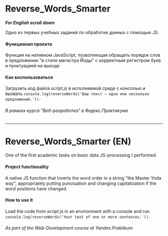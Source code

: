 # Reverse_Words_Smarter
***For English scroll down***

Одно из первых учебных заданий по обработке данных с помощью JS.
#### Функционал проекта
Функция на нативном JavaScript, позволяющая обращать порядок слов в предложении "в стиле магистра Йоды" с корректным регистром букв и пунктуацией на выходе
#### Как воспользоваться
Загрузить код файла *script.js* в исполняемой среде с консолью и вызвать ```console.log(reverseWords('Ваш текст – одно или несколько предложений.'))```.
###### В рамках курса "Веб-разработка" в Яндекс.Практикуме
***
# Reverse_Words_Smarter (EN)
One of the first academic tasks on basic data JS-processing I performed.
#### Project functionality
A native JS function that inverts the word order in a string "the Master Yoda way", appropriately putting punctuation and changing capitalization if the word positions have changed.
#### How to use it
Load the code from *script.js* in an environment with a console and run ```console.log(reverseWords('Your text of one or more sentences.'))```.
###### As part of the Web-Development course at Yandex.Praktikum

